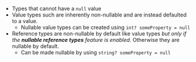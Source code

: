 - Types that cannot have a `null` value
- Value types such are inherently non-nullable and are instead defaulted to a value.
	- Nullable value types can be created using `int? someProperty = null`
- Reference types are non-nullable by default like value types *but only if the **nullable reference types** feature is enabled*. Otherwise they are nullable by default.
	- Can be made nullable by using `string? someProperty = null`